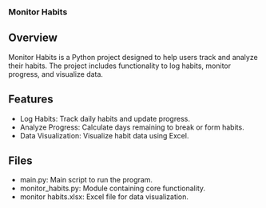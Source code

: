 ### Monitor Habits
## Overview
Monitor Habits is a Python project designed to help users track and analyze their habits. The project includes functionality to log habits, monitor progress, and visualize data.

## Features
- Log Habits: Track daily habits and update progress.
- Analyze Progress: Calculate days remaining to break or form habits.
- Data Visualization: Visualize habit data using Excel.
## Files
- main.py: Main script to run the program.
- monitor_habits.py: Module containing core functionality.
- monitor habits.xlsx: Excel file for data visualization.


